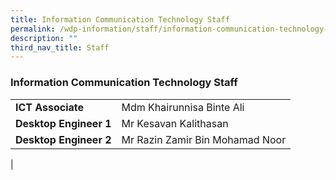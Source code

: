 ```yaml
---
title: Information Communication Technology Staff
permalink: /wdp-information/staff/information-communication-technology-staff/
description: ""
third_nav_title: Staff
---
```

### **Information Communication Technology Staff**

|  |  |
|---|---|
| **ICT Associate** | Mdm Khairunnisa Binte Ali |
| **Desktop Engineer 1** | Mr Kesavan Kalithasan    |
| **Desktop Engineer 2** | Mr Razin Zamir Bin Mohamad Noor |
|
